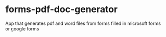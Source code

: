 # forms-pdf-doc-generator
App that generates pdf and word files from forms filled in microsoft forms or google forms
